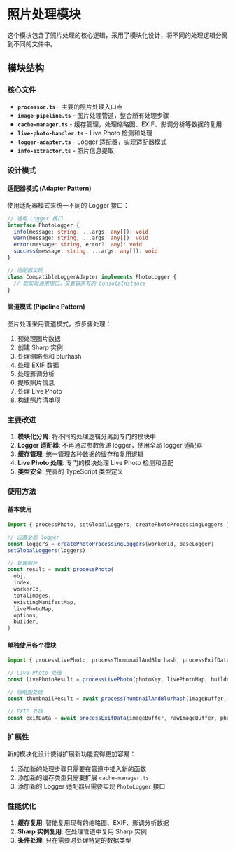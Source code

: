 # 照片处理模块

这个模块包含了照片处理的核心逻辑，采用了模块化设计，将不同的处理逻辑分离到不同的文件中。

## 模块结构

### 核心文件

- **`processor.ts`** - 主要的照片处理入口点
- **`image-pipeline.ts`** - 图片处理管道，整合所有处理步骤
- **`cache-manager.ts`** - 缓存管理，处理缩略图、EXIF、影调分析等数据的复用
- **`live-photo-handler.ts`** - Live Photo 检测和处理
- **`logger-adapter.ts`** - Logger 适配器，实现适配器模式
- **`info-extractor.ts`** - 照片信息提取

### 设计模式

#### 适配器模式 (Adapter Pattern)

使用适配器模式来统一不同的 Logger 接口：

```typescript
// 通用 Logger 接口
interface PhotoLogger {
  info(message: string, ...args: any[]): void
  warn(message: string, ...args: any[]): void
  error(message: string, error?: any): void
  success(message: string, ...args: any[]): void
}

// 适配器实现
class CompatibleLoggerAdapter implements PhotoLogger {
  // 既实现通用接口，又兼容原有的 ConsolaInstance
}
```

#### 管道模式 (Pipeline Pattern)

图片处理采用管道模式，按步骤处理：

1. 预处理图片数据
2. 创建 Sharp 实例
3. 处理缩略图和 blurhash
4. 处理 EXIF 数据
5. 处理影调分析
6. 提取照片信息
7. 处理 Live Photo
8. 构建照片清单项

### 主要改进

1. **模块化分离**: 将不同的处理逻辑分离到专门的模块中
2. **Logger 适配器**: 不再通过参数传递 logger，使用全局 logger 适配器
3. **缓存管理**: 统一管理各种数据的缓存和复用逻辑
4. **Live Photo 处理**: 专门的模块处理 Live Photo 检测和匹配
5. **类型安全**: 完善的 TypeScript 类型定义

### 使用方法

#### 基本使用

```typescript
import { processPhoto, setGlobalLoggers, createPhotoProcessingLoggers } from './index.js'

// 设置全局 logger
const loggers = createPhotoProcessingLoggers(workerId, baseLogger)
setGlobalLoggers(loggers)

// 处理照片
const result = await processPhoto(
  obj,
  index,
  workerId,
  totalImages,
  existingManifestMap,
  livePhotoMap,
  options,
  builder,
)
```

#### 单独使用各个模块

```typescript
import { processLivePhoto, processThumbnailAndBlurhash, processExifData } from './index.js'

// Live Photo 处理
const livePhotoResult = processLivePhoto(photoKey, livePhotoMap, builder.getStorageManager())

// 缩略图处理
const thumbnailResult = await processThumbnailAndBlurhash(imageBuffer, photoId, width, height, existingItem, options)

// EXIF 处理
const exifData = await processExifData(imageBuffer, rawImageBuffer, photoKey, existingItem, options)
```

### 扩展性

新的模块化设计使得扩展新功能变得更加容易：

1. 添加新的处理步骤只需要在管道中插入新的函数
2. 添加新的缓存类型只需要扩展 `cache-manager.ts`
3. 添加新的 Logger 适配器只需要实现 `PhotoLogger` 接口

### 性能优化

1. **缓存复用**: 智能复用现有的缩略图、EXIF、影调分析数据
2. **Sharp 实例复用**: 在处理管道中复用 Sharp 实例
3. **条件处理**: 只在需要时处理特定的数据类型
